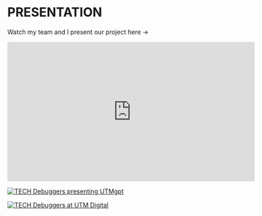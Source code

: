 # PRESENTATION

Watch my team and I present our project here -> 

  <iframe width="560" height="315" 
src="https://www.youtube.com/embed/FLuBFghtZ-w?si=daoebDUMa7i2Ajj2&amp;start=1" title="YouTube video player" frameborder="0" 
allow="accelerometer; autoplay; clipboard-write; encrypted-media; gyroscope; picture-in-picture; web-share" referrerpolicy="strict-origin-when-cross-origin" 
allowfullscreen></iframe>

[![TECH Debuggers presenting UTMgpt](https://imgur.com/JcT5xdD.png)](https://youtu.be/FLuBFghtZ-w)


[![TECH Debuggers at UTM Digital](https://imgur.com/a/kcwVp7u.png)](https://youtu.be/8lMLOhbaf7U)
